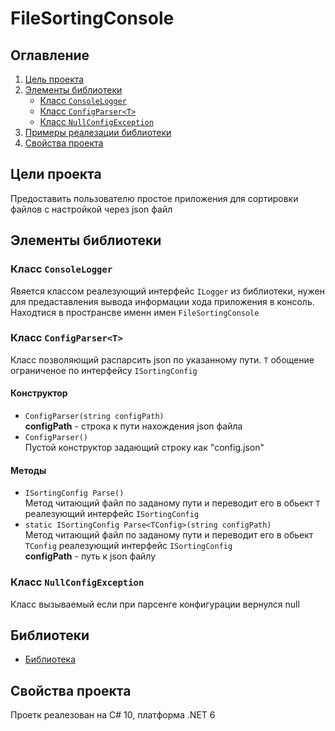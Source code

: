 #  FileSortingConsole

## Оглавление 
1. [Цель проекта](#ProjectGoals)
2. [Элементы библиотеки](#LibraryElements)
    + [Класс `ConsoleLogger`](#ConsoleLogger)
    + [Класс `ConfigParser<T>`](#ConfigParser)
    + [Класс `NullConfigException`](#NullConfigException)
3. [Примеры реалезации библиотеки](#LibraryExamples)
4. [Свойства проекта](#ProjectProperties)

## Цели проекта <a name="ProjectGoals"></a>
Предоставить пользователю простое приложения для сортировки файлов с настройкой через json файл

## Элементы библиотеки <a name="LibraryElements"></a>

### Класс `ConsoleLogger` <a name="ConsoleLogger"></a>
Явяется классом реалезующий интерфейс `ILogger` из библиотеки, нужен для предаставления вывода информации хода приложения в консоль. Находтися в пространсве именн имен `FileSortingConsole`

### Класс `ConfigParser<T>` <a name="ConfigParser"></a>
Класс позволяющий распарсить json по указанному пути. `T` обощение ограниченое по интерфейсу `ISortingConfig`

#### Конструктор  
* `ConfigParser(string configPath)`  
**configPath** - строка к пути нахождения json файла
* `ConfigParser()`  
Пустой конструктор задающий строку как "config.json"

#### Методы 
* `ISortingConfig Parse()`  
Метод читающий файл по заданому пути и переводит его в обьект `T` реалезующий интерфейс `ISortingConfig`
* `static ISortingConfig Parse<TConfig>(string configPath)`  
Метод читающий файл по заданому пути и переводит его в обьект `TConfig` реалезующий интерфейс `ISortingConfig`  
**configPath** - путь к json файлу  

### Класс `NullConfigException` <a name="NullConfigException"></a>
Класс вызываемый если при парсенге конфигурации вернулся null

## Библиотеки <a name="LibraryExamples"></a>
* [Библиотека](https://github.com/Ang2Tea/FileSortingCore)

## Свойства проекта <a name="ProjectProperties"></a>
 Проетк реалезован на C# 10, платформа .NET 6